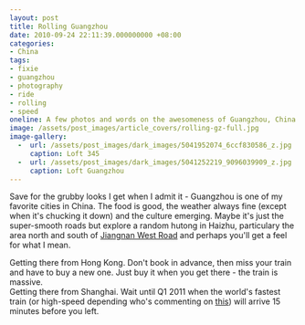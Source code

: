 ```yaml
---
layout: post
title: Rolling Guangzhou
date: 2010-09-24 22:11:39.000000000 +08:00
categories:
- China
tags:
- fixie
- guangzhou
- photography
- ride
- rolling
- speed
oneline: A few photos and words on the awesomeness of Guangzhou, China
image: /assets/post_images/article_covers/rolling-gz-full.jpg
image-gallery:
  -  url: /assets/post_images/dark_images/5041952074_6ccf830586_z.jpg
     caption: Loft 345
  -  url: /assets/post_images/dark_images/5041252219_9096039909_z.jpg
     caption: Loft Guangzhou
---
```

Save for the grubby looks I get when I admit it - Guangzhou is one of my favorite cities in China. The food is good, the weather always fine (except when it's chucking it down) and the culture emerging. Maybe it's just the super-smooth roads but explore a random hutong in Haizhu, particulary the area north and south of <a href="http://maps.google.co.uk/maps?f=q&source=s_q&hl=en&geocode=&q=guangzhou&sll=31.230708,121.472916&sspn=0.857203,1.766052&ie=UTF8&hq=&hnear=Guangzhou,+Guangdong,+China&ll=23.095997,113.270888&spn=0.007204,0.013797&z=16">Jiangnan West Road</a> and perhaps you'll get a feel for what I mean.

Getting there from Hong Kong. Don't book in advance, then miss your train and have to buy a new one. Just  buy it when you get there - the train is massive.<br />
Getting there from Shanghai. Wait until Q1 2011 when the world's fastest train (or high-speed depending who's commenting on <a href="http://gizmodo.com/5651897/a-new-train-record-has-been-smashed-in-shanghais-speedy-bullet-train">this</a>) will arrive 15 minutes before you left.